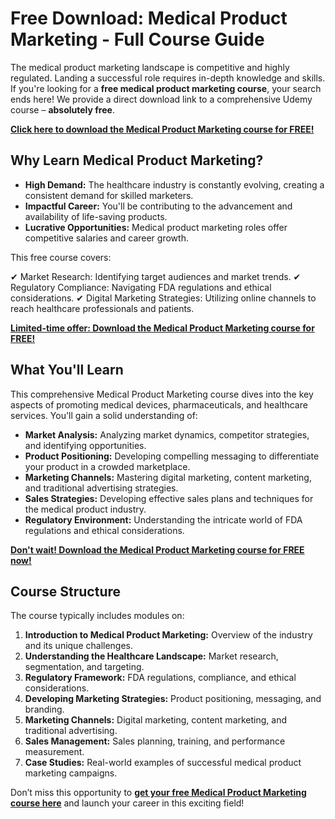 # Free Download: Medical Product Marketing - Full Course Guide

The medical product marketing landscape is competitive and highly regulated. Landing a successful role requires in-depth knowledge and skills. If you're looking for a **free medical product marketing course**, your search ends here! We provide a direct download link to a comprehensive Udemy course – **absolutely free**.

[**Click here to download the Medical Product Marketing course for FREE!**](https://udemywork.com/medical-product-marketing)

## Why Learn Medical Product Marketing?

*   **High Demand:** The healthcare industry is constantly evolving, creating a consistent demand for skilled marketers.
*   **Impactful Career:** You'll be contributing to the advancement and availability of life-saving products.
*   **Lucrative Opportunities:** Medical product marketing roles offer competitive salaries and career growth.

This free course covers:

✔ Market Research: Identifying target audiences and market trends.
✔ Regulatory Compliance: Navigating FDA regulations and ethical considerations.
✔ Digital Marketing Strategies: Utilizing online channels to reach healthcare professionals and patients.

[**Limited-time offer: Download the Medical Product Marketing course for FREE!**](https://udemywork.com/medical-product-marketing)

## What You'll Learn

This comprehensive Medical Product Marketing course dives into the key aspects of promoting medical devices, pharmaceuticals, and healthcare services. You'll gain a solid understanding of:

*   **Market Analysis:** Analyzing market dynamics, competitor strategies, and identifying opportunities.
*   **Product Positioning:** Developing compelling messaging to differentiate your product in a crowded marketplace.
*   **Marketing Channels:** Mastering digital marketing, content marketing, and traditional advertising strategies.
*   **Sales Strategies:** Developing effective sales plans and techniques for the medical product industry.
*   **Regulatory Environment:** Understanding the intricate world of FDA regulations and ethical considerations.

[**Don't wait! Download the Medical Product Marketing course for FREE now!**](https://udemywork.com/medical-product-marketing)

## Course Structure

The course typically includes modules on:

1.  **Introduction to Medical Product Marketing:** Overview of the industry and its unique challenges.
2.  **Understanding the Healthcare Landscape:** Market research, segmentation, and targeting.
3.  **Regulatory Framework:** FDA regulations, compliance, and ethical considerations.
4.  **Developing Marketing Strategies:** Product positioning, messaging, and branding.
5.  **Marketing Channels:** Digital marketing, content marketing, and traditional advertising.
6.  **Sales Management:** Sales planning, training, and performance measurement.
7.  **Case Studies:** Real-world examples of successful medical product marketing campaigns.

Don’t miss this opportunity to **[get your free Medical Product Marketing course here](https://udemywork.com/medical-product-marketing)** and launch your career in this exciting field!
